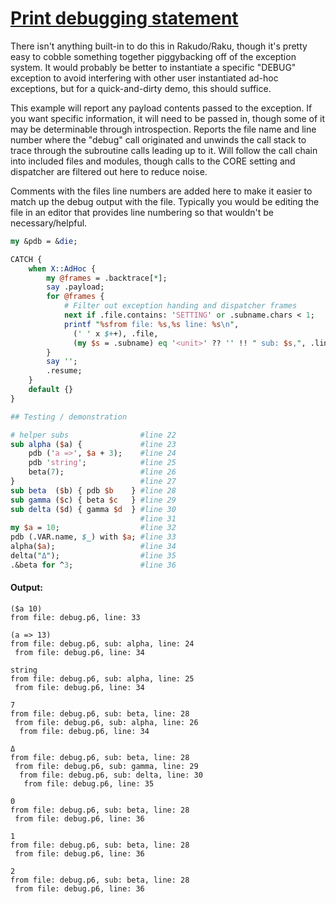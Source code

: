 [1]: https://rosettacode.org/wiki/Print_debugging_statement

# [Print debugging statement][1]





There isn't anything built-in to do this in Rakudo/Raku, though it's pretty easy to cobble something together piggybacking off of the exception system. It would probably be better to instantiate a specific "DEBUG" exception to avoid interfering with other user instantiated ad-hoc exceptions, but for a quick-and-dirty demo, this should suffice.



This example will report any payload contents passed to the exception. If you want specific information, it will need to be passed in, though some of it may be determinable through introspection. Reports the file name and line number where the "debug" call originated and unwinds the call stack to trace through the subroutine calls leading up to it. Will follow the call chain into included files and modules, though calls to the CORE setting and dispatcher are filtered out here to reduce noise.



Comments with the files line numbers are added here to make it easier to match up the debug output with the file. Typically you would be editing the file in an editor that provides line numbering so that wouldn't be necessary/helpful.

```perl
my &pdb = &die;

CATCH {
    when X::AdHoc {
        my @frames = .backtrace[*];
        say .payload;
        for @frames {
            # Filter out exception handing and dispatcher frames
            next if .file.contains: 'SETTING' or .subname.chars < 1;
            printf "%sfrom file: %s,%s line: %s\n",
              (' ' x $++), .file,
              (my $s = .subname) eq '<unit>' ?? '' !! " sub: $s,", .line;
        }
        say '';
        .resume;
    }
    default {}
}

## Testing / demonstration

# helper subs                #line 22
sub alpha ($a) {             #line 23
    pdb ('a =>', $a + 3);    #line 24
    pdb 'string';            #line 25
    beta(7);                 #line 26
}                            #line 27
sub beta  ($b) { pdb $b    } #line 28
sub gamma ($c) { beta $c   } #line 29
sub delta ($d) { gamma $d  } #line 30
                             #line 31
my $a = 10;                  #line 32
pdb (.VAR.name, $_) with $a; #line 33
alpha($a);                   #line 34
delta("Δ");                  #line 35
.&beta for ^3;               #line 36
```

#### Output:
```
($a 10)
from file: debug.p6, line: 33

(a => 13)
from file: debug.p6, sub: alpha, line: 24
 from file: debug.p6, line: 34

string
from file: debug.p6, sub: alpha, line: 25
 from file: debug.p6, line: 34

7
from file: debug.p6, sub: beta, line: 28
 from file: debug.p6, sub: alpha, line: 26
  from file: debug.p6, line: 34

Δ
from file: debug.p6, sub: beta, line: 28
 from file: debug.p6, sub: gamma, line: 29
  from file: debug.p6, sub: delta, line: 30
   from file: debug.p6, line: 35

0
from file: debug.p6, sub: beta, line: 28
 from file: debug.p6, line: 36

1
from file: debug.p6, sub: beta, line: 28
 from file: debug.p6, line: 36

2
from file: debug.p6, sub: beta, line: 28
 from file: debug.p6, line: 36
```
